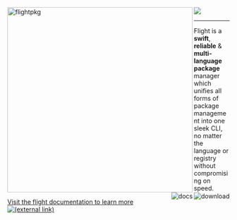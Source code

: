 <img align="left" src="https://media.discordapp.net/attachments/963759772455292961/975778403955404840/Banner.png" width="420" alt="flightpkg">

<a href="https://flightpkg.js.org/get">
  <img align="right" src="https://cdn.discordapp.com/attachments/938308979686260746/978684918156632135/link-download.svg" alt="download">
</a>


<a href="https://flightpkg.js.org/docs/introduction/getting-started">
  <img align="right" src="https://cdn.discordapp.com/attachments/938308979686260746/978684564727820368/link-docs.svg" alt="docs">
</a>

<img src="https://cdn.discordapp.com/attachments/938308979686260746/978685889653923901/clearfloat.svg">

---
Flight is a **swift**, **reliable** & **multi-language package** manager<br>
which unifies all forms of package management into one sleek CLI,<br>
no matter the language or registry without compromising on speed.

<a href="https://flightpkg.js.org/">
Visit the flight documentation to learn more <img valign="middle" src="https://cdn.discordapp.com/attachments/938308979686260746/978684558369234964/icon-link-extern.svg" alt="(external link)" title="(external link)">
</a>
<br>
